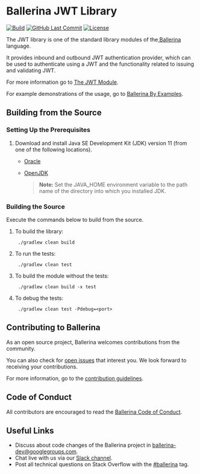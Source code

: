 Ballerina JWT Library
===================

  [![Build](https://github.com/ballerina-platform/module-ballerina-jwt/workflows/Build/badge.svg)](https://github.com/ballerina-platform/module-ballerina-jwt/actions?query=workflow%3ABuild)
  [![GitHub Last Commit](https://img.shields.io/github/last-commit/ballerina-platform/module-ballerina-jwt.svg)](https://github.com/ballerina-platform/module-ballerina-jwt/commits/master)
  [![License](https://img.shields.io/badge/License-Apache%202.0-blue.svg)](https://opensource.org/licenses/Apache-2.0)

The JWT library is one of the standard library modules of the<a target="_blank" href="https://ballerina.io/"> Ballerina</a> language.

It provides inbound and outbound JWT authentication provider, which can be used to authenticate using a JWT and the functionality related to issuing and validating JWT.

For more information go to [The JWT Module](https://ballerina.io/swan-lake/learn/api-docs/ballerina/jwt/index.html).

For example demonstrations of the usage, go to [Ballerina By Examples](https://ballerina.io/swan-lake/learn/by-example/).

## Building from the Source

### Setting Up the Prerequisites

1. Download and install Java SE Development Kit (JDK) version 11 (from one of the following locations).

   * [Oracle](https://www.oracle.com/java/technologies/javase-jdk11-downloads.html)
   
   * [OpenJDK](https://adoptopenjdk.net)
   
        > **Note:** Set the JAVA_HOME environment variable to the path name of the directory into which you installed JDK.
     
### Building the Source

Execute the commands below to build from the source.

1. To build the library:
        
        ./gradlew clean build

2. To run the tests:

        ./gradlew clean test

3. To build the module without the tests:

        ./gradlew clean build -x test

4. To debug the tests:

        ./gradlew clean test -Pdebug=<port>

## Contributing to Ballerina

As an open source project, Ballerina welcomes contributions from the community. 

You can also check for [open issues](https://github.com/ballerina-platform/ballerina-standard-library/issues?q=is%3Aopen+is%3Aissue+label%3A%22module%2Fjwt%22) that interest you. We look forward to receiving your contributions.

For more information, go to the [contribution guidelines](https://github.com/ballerina-platform/ballerina-lang/blob/master/CONTRIBUTING.md).

## Code of Conduct

All contributors are encouraged to read the [Ballerina Code of Conduct](https://ballerina.io/code-of-conduct).

## Useful Links

* Discuss about code changes of the Ballerina project in [ballerina-dev@googlegroups.com](mailto:ballerina-dev@googlegroups.com).
* Chat live with us via our [Slack channel](https://ballerina.io/community/slack/).
* Post all technical questions on Stack Overflow with the [#ballerina](https://stackoverflow.com/questions/tagged/ballerina) tag.
